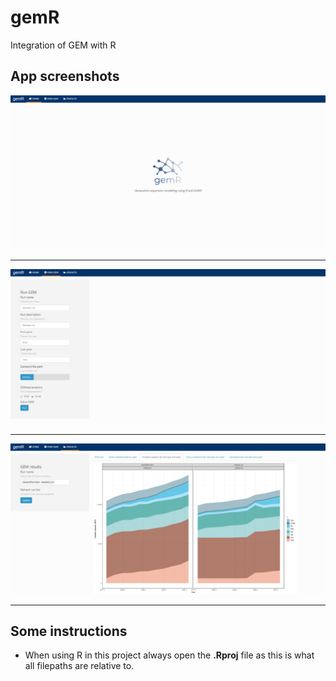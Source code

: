 # gemR
Integration of GEM with R

## App screenshots

![](Resources/img/home.png)

***

![](Resources/img/runGEM.png)

***

![](Resources/img/results.png)

***

## Some instructions

- When using R in this project always open the **.Rproj** file as this is what all filepaths are relative to.

